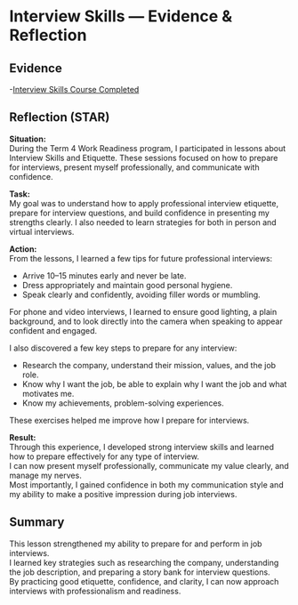 # Interview Skills — Evidence & Reflection

## Evidence
-[Interview Skills Course Completed](./artifacts/interview_skills.png)

## Reflection (STAR)

**Situation:**  
During the Term 4 Work Readiness program, I participated in lessons about Interview Skills and Etiquette. These sessions focused on how to prepare for interviews, present myself professionally, and communicate with confidence. 

**Task:**  
My goal was to understand how to apply professional interview etiquette, prepare for interview questions, and build confidence in presenting my strengths clearly. I also needed to learn strategies for both in person and virtual interviews.

**Action:**  
From the lessons, I learned a few tips for future professional interviews:
- Arrive 10–15 minutes early and never be late.  
- Dress appropriately and maintain good personal hygiene.  
- Speak clearly and confidently, avoiding filler words or mumbling.  


For phone and video interviews, I learned to ensure good lighting, a plain background, and to look directly into the camera when speaking to appear confident and engaged.  

I also discovered a few key steps to prepare for any interview:
- Research the company, understand their mission, values, and the job role.  
- Know why I want the job, be able to explain why I want the job and what motivates me.  
- Know my achievements, problem-solving experiences.

These exercises helped me improve how I prepare for interviews.

**Result:**  
Through this experience, I developed strong interview skills and learned how to prepare effectively for any type of interview.  
I can now present myself professionally, communicate my value clearly, and manage my nerves.  
Most importantly, I gained confidence in both my communication style and my ability to make a positive impression during job interviews.

## Summary
This lesson strengthened my ability to prepare for and perform in job interviews.  
I learned key strategies such as researching the company, understanding the job description, and preparing a story bank for interview questions.  
By practicing good etiquette, confidence, and clarity, I can now approach interviews with professionalism and readiness.

